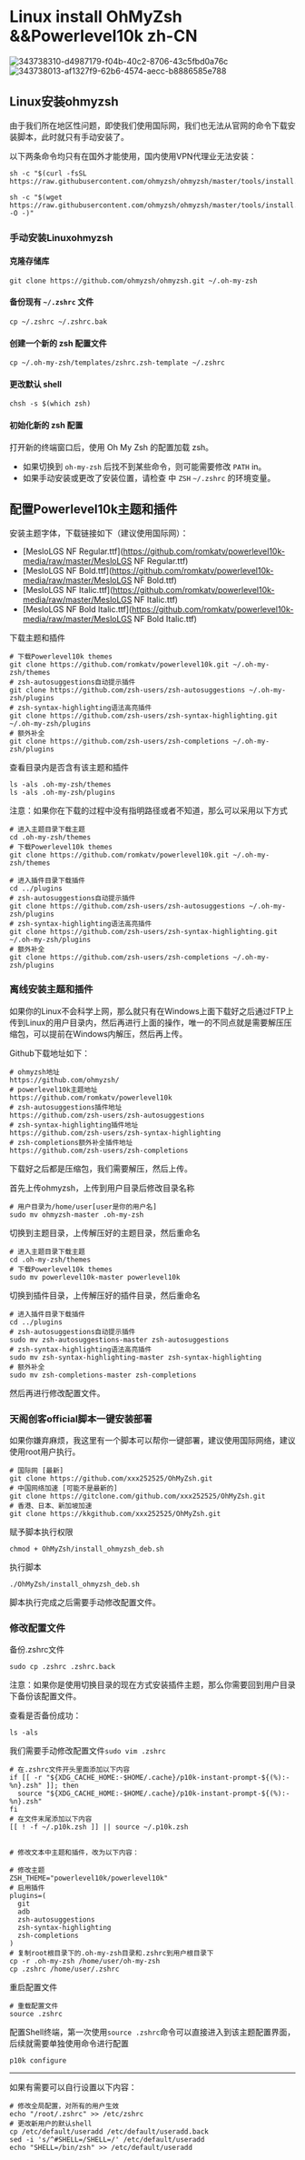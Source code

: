 # Linux install OhMyZsh &&Powerlevel10k zh-CN

![343738310-d4987179-f04b-40c2-8706-43c5fbd0a76c](https://github.com/xxx252525/OhMyZsh/assets/104115333/5974a3bb-b54a-4100-b1e5-a9c38be1c172)
![343738013-af1327f9-62b6-4574-aecc-b8886585e788](https://github.com/xxx252525/OhMyZsh/assets/104115333/79e5fa5c-4e05-44a5-a7b0-fc849a3d119f)


## Linux安装ohmyzsh

由于我们所在地区性问题，即使我们使用国际网，我们也无法从官网的命令下载安装脚本，此时就只有手动安装了。

以下两条命令均只有在国外才能使用，国内使用VPN代理业无法安装：

```shell
sh -c "$(curl -fsSL https://raw.githubusercontent.com/ohmyzsh/ohmyzsh/master/tools/install.sh)"

sh -c "$(wget https://raw.githubusercontent.com/ohmyzsh/ohmyzsh/master/tools/install.sh -O -)"
```

### 手动安装Linuxohmyzsh

#### 克隆存储库

```shell
git clone https://github.com/ohmyzsh/ohmyzsh.git ~/.oh-my-zsh
```

#### 备份现有 `~/.zshrc` 文件

```shell
cp ~/.zshrc ~/.zshrc.bak
```

####  创建一个新的 zsh 配置文件

```shell
cp ~/.oh-my-zsh/templates/zshrc.zsh-template ~/.zshrc
```

#### 更改默认 shell

```shell
chsh -s $(which zsh)
```

#### 初始化新的 zsh 配置

打开新的终端窗口后，使用 Oh My Zsh 的配置加载 zsh。
- 如果切换到 `oh-my-zsh` 后找不到某些命令，则可能需要修改 `PATH` in。
- 如果手动安装或更改了安装位置，请检查 中 `ZSH` `~/.zshrc` 的环境变量。



## 配置Powerlevel10k主题和插件

安装主题字体，下载链接如下（建议使用国际网）：

- [MesloLGS NF Regular.ttf](https://github.com/romkatv/powerlevel10k-media/raw/master/MesloLGS NF Regular.ttf)
- [MesloLGS NF Bold.ttf](https://github.com/romkatv/powerlevel10k-media/raw/master/MesloLGS NF Bold.ttf)
- [MesloLGS NF Italic.ttf](https://github.com/romkatv/powerlevel10k-media/raw/master/MesloLGS NF Italic.ttf)
- [MesloLGS NF Bold Italic.ttf](https://github.com/romkatv/powerlevel10k-media/raw/master/MesloLGS NF Bold Italic.ttf)

下载主题和插件

```shell
# 下载Powerlevel10k themes
git clone https://github.com/romkatv/powerlevel10k.git ~/.oh-my-zsh/themes
# zsh-autosuggestions自动提示插件
git clone https://github.com/zsh-users/zsh-autosuggestions ~/.oh-my-zsh/plugins
# zsh-syntax-highlighting语法高亮插件
git clone https://github.com/zsh-users/zsh-syntax-highlighting.git ~/.oh-my-zsh/plugins
# 额外补全
git clone https://github.com/zsh-users/zsh-completions ~/.oh-my-zsh/plugins
```

查看目录内是否含有该主题和插件

```shell
ls -als .oh-my-zsh/themes
ls -als .oh-my-zsh/plugins
```

注意：如果你在下载的过程中没有指明路径或者不知道，那么可以采用以下方式

```shell
# 进入主题目录下载主题
cd .oh-my-zsh/themes
# 下载Powerlevel10k themes
git clone https://github.com/romkatv/powerlevel10k.git ~/.oh-my-zsh/themes

# 进入插件目录下载插件
cd ../plugins
# zsh-autosuggestions自动提示插件
git clone https://github.com/zsh-users/zsh-autosuggestions ~/.oh-my-zsh/plugins
# zsh-syntax-highlighting语法高亮插件
git clone https://github.com/zsh-users/zsh-syntax-highlighting.git ~/.oh-my-zsh/plugins
# 额外补全
git clone https://github.com/zsh-users/zsh-completions ~/.oh-my-zsh/plugins
```



### 离线安装主题和插件

如果你的Linux不会科学上网，那么就只有在Windows上面下载好之后通过FTP上传到Linux的用户目录内，然后再进行上面的操作，唯一的不同点就是需要解压压缩包，可以提前在Windows内解压，然后再上传。

Github下载地址如下：

```http
# ohmyzsh地址
https://github.com/ohmyzsh/
# powerlevel10k主题地址
https://github.com/romkatv/powerlevel10k
# zsh-autosuggestions插件地址
https://github.com/zsh-users/zsh-autosuggestions
# zsh-syntax-highlighting插件地址
https://github.com/zsh-users/zsh-syntax-highlighting
# zsh-completions额外补全插件地址
https://github.com/zsh-users/zsh-completions
```

下载好之后都是压缩包，我们需要解压，然后上传。

首先上传ohmyzsh，上传到用户目录后修改目录名称

```shell
# 用户目录为/home/user[user是你的用户名]
sudo mv ohmyzsh-master .oh-my-zsh
```

切换到主题目录，上传解压好的主题目录，然后重命名

```shell
# 进入主题目录下载主题
cd .oh-my-zsh/themes
# 下载Powerlevel10k themes
sudo mv powerlevel10k-master powerlevel10k
```

切换到插件目录，上传解压好的插件目录，然后重命名

```shell
# 进入插件目录下载插件
cd ../plugins
# zsh-autosuggestions自动提示插件
sudo mv zsh-autosuggestions-master zsh-autosuggestions
# zsh-syntax-highlighting语法高亮插件
sudo mv zsh-syntax-highlighting-master zsh-syntax-highlighting
# 额外补全
sudo mv zsh-completions-master zsh-completions
```

然后再进行修改配置文件。



### 天阁创客official脚本一键安装部署

如果你嫌弃麻烦，我这里有一个脚本可以帮你一键部署，建议使用国际网络，建议使用root用户执行。

```shell
# 国际网 [最新]
git clone https://github.com/xxx252525/OhMyZsh.git
# 中国网络加速 [可能不是最新的]
git clone https://gitclone.com/github.com/xxx252525/OhMyZsh.git
# 香港、日本、新加坡加速
git clone https://kkgithub.com/xxx252525/OhMyZsh.git
```

赋予脚本执行权限

```shell
chmod + OhMyZsh/install_ohmyzsh_deb.sh
```

执行脚本

```
./OhMyZsh/install_ohmyzsh_deb.sh
```

脚本执行完成之后需要手动修改配置文件。



### 修改配置文件

备份.zshrc文件

```shell
sudo cp .zshrc .zshrc.back
```

注意：如果你是使用切换目录的现在方式安装插件主题，那么你需要回到用户目录下备份该配置文件。

查看是否备份成功：

```shell
ls -als
```

我们需要手动修改配置文件`sudo vim .zshrc`

```shell
# 在.zshrc文件开头里面添加以下内容
if [[ -r "${XDG_CACHE_HOME:-$HOME/.cache}/p10k-instant-prompt-${(%):-%n}.zsh" ]]; then
  source "${XDG_CACHE_HOME:-$HOME/.cache}/p10k-instant-prompt-${(%):-%n}.zsh"
fi
# 在文件末尾添加以下内容
[[ ! -f ~/.p10k.zsh ]] || source ~/.p10k.zsh


# 修改文本中主题和插件，改为以下内容：

# 修改主题
ZSH_THEME="powerlevel10k/powerlevel10k"
# 启用插件
plugins=(
  git
  adb
  zsh-autosuggestions
  zsh-syntax-highlighting
  zsh-completions
)
# 复制root根目录下的.oh-my-zsh目录和.zshrc到用户根目录下
cp -r .oh-my-zsh /home/user/oh-my-zsh
cp .zshrc /home/user/.zshrc
```

重启配置文件

```shell
# 重载配置文件
source .zshrc
```

配置Shell终端，第一次使用`source .zshrc`命令可以直接进入到该主题配置界面，后续就需要单独使用命令进行配置

```shell
p10k configure
```

---

如果有需要可以自行设置以下内容：

```shell
# 修改全局配置，对所有的用户生效
echo "/root/.zshrc" >> /etc/zshrc
# 更改新用户的默认shell
cp /etc/default/useradd /etc/default/useradd.back
sed -i 's/^#SHELL=/SHELL=/' /etc/default/useradd
echo "SHELL=/bin/zsh" >> /etc/default/useradd
```

### 



### 





